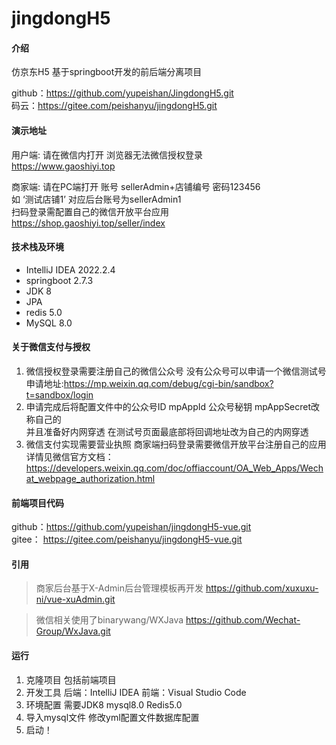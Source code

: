 # jingdongH5

#### 介绍
仿京东H5 基于springboot开发的前后端分离项目

github：https://github.com/yupeishan/JingdongH5.git  
码云：https://gitee.com/peishanyu/jingdongH5.git

#### 演示地址
用户端:
请在微信内打开 浏览器无法微信授权登录  
https://www.gaoshiyi.top

商家端:
请在PC端打开 账号 sellerAdmin+店铺编号 密码123456  
如 ‘测试店铺1’  对应后台账号为sellerAdmin1  
扫码登录需配置自己的微信开放平台应用  
https://shop.gaoshiyi.top/seller/index 

#### 技术栈及环境
- IntelliJ IDEA 2022.2.4
- springboot 2.7.3
- JDK 8
- JPA
- redis 5.0
- MySQL 8.0

#### 关于微信支付与授权
1. 微信授权登录需要注册自己的微信公众号 没有公众号可以申请一个微信测试号  
申请地址:https://mp.weixin.qq.com/debug/cgi-bin/sandbox?t=sandbox/login  
2. 申请完成后将配置文件中的公众号ID mpAppId 公众号秘钥 mpAppSecret改称自己的  
并且准备好内网穿透  在测试号页面最底部将回调地址改为自己的内网穿透  
3. 微信支付实现需要营业执照 商家端扫码登录需要微信开放平台注册自己的应用  
详情见微信官方文档：https://developers.weixin.qq.com/doc/offiaccount/OA_Web_Apps/Wechat_webpage_authorization.html  

#### 前端项目代码
github：https://github.com/yupeishan/jingdongH5-vue.git  
gitee： https://gitee.com/peishanyu/jingdongH5-vue.git  

#### 引用
>商家后台基于X-Admin后台管理模板再开发
>https://github.com/xuxuxu-ni/vue-xuAdmin.git

>微信相关使用了binarywang/WXJava
>https://github.com/Wechat-Group/WxJava.git

#### 运行
1. 克隆项目 包括前端项目
2. 开发工具 后端：IntelliJ IDEA  前端：Visual Studio Code
3. 环境配置 需要JDK8 mysql8.0 Redis5.0 
4. 导入mysql文件 修改yml配置文件数据库配置
5. 启动！